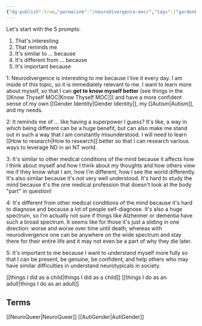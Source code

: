 ```yaml
---
{"dg-publish":true,"permalink":"/neurodivergence-moc/","tags":["gardenEntry"]}
---
```



Let's start with the 5 prompts:
1.  That's interesting
2.  That reminds me
3.  It's similar to ... because
4.  It's different from ... because
5.  It's important because

1: Neurodivergence is interesting to me because I live it every day. I am inside of this topic, so it is immediately relevant to me. I want to learn more about myself, so that I can **get to know myself better** (see things in the [[Know Thyself MOC\|Know Thyself MOC]]) and have a more confident sense of my own [[Gender Identity\|Gender Identity]], my [[Autism\|Autism]], and my needs.

2: It reminds me of ... like having a superpower I guess? It's like, a way in which being different can be a huge benefit, but can also make me stand out in such a way that I am constantly misunderstood. I will need to learn [[How to research\|How to research]] better so that I can research various ways to leverage ND in an NT world.

3: It's similar to other medical conditions of the mind because it affects how I think about myself and how I think about my thoughts and how others view me if they know what I am, how I'm different, how I see the world differently. It's also similar because it's not very well understood. It's hard to study the mind because it's the one medical profession that doesn't look at the body "part" in question!

4: It's different from other medical conditions of the mind because it's hard to diagnose and because a lot of people self-diagnose. It's also a huge spectrum, so I'm actually not sure if things like Alzheimer or dementia  have such a broad spectrum. It seems like for those it's just a sliding in one direction: worse and worse over time until death; whereas with neurodivergence one can be anywhere on the wide spectrum and stay there for their entire life and it may not even be a part of why they die later. 

5: It's important to me because I want to understand myself more fully so that I can be present, be genuine, be confident, and help others who may have similar difficulties in understand neurotypicals in society.

[[things I did as a child\|things I did as a child]]
[[things I do as an adult\|things I do as an adult]]

## Terms
[[NeuroQueer\|NeuroQueer]]
[[AutiGender\|AutiGender]]